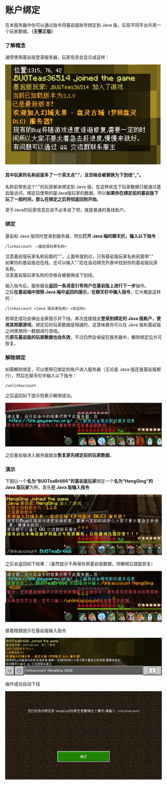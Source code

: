 # 账户绑定
在本服务器中你可以通过指令将基岩版账号绑定到 Java 版，实现不同平台共用一个玩家数据。**（无需正版）**

### 了解概念

通常使用基岩版登录服务器，玩家信息会显示成这样：

![](./linkaccount/regularBE_big.webp)

#### 其中玩家的名称前面多了一个英文点“.”，且空格会被替换为下划线“_”。

名称前带有这个“.”的玩家都未绑定到 Java 版，在这种状态下玩家数据只能通过基岩版访问，绑定后使用的是Java版玩家的数据，所以**如果你在绑定前的基岩版下玩了一段时间，那么在绑定之后将彻底回到开始**。

至于Java的玩家信息应该不必多说了吧，就是普通的离线账户。

### 绑定

基岩和 Java 版同时登录到服务器，然后**打开 Java 端的聊天栏，输入以下指令**：
```
/linkaccount .<基岩版玩家名称>
```
注意基岩版玩家名称前面的“.”，上面有提到过，只有基岩版玩家名称前面带“.”\
如果你的基岩版也在线，还可以输入“.”后在自动填充列表中找到你的基岩版玩家名称。\
注意基岩版玩家名称的空格会被替换成下划线。

输入指令后，服务器会**返回一条消息引导用户在基岩版上进行下一步**操作。\
之后**在基岩端中按照 Java 端中返回的提示，在聊天栏中输入指令**，它大概是这样的：

```
/linkaccount <Java 版玩家名称> <验证码>
```
若绑定成功会弹出全屏提示并下线。再次连接就会**登录到绑定的 Java 版账户，使用其档案游戏**。绑定后的玩家数据是相通的，这意味着你可以在 Java 版和基岩版之间使用同一数据进行游戏。\
而**原先基岩版的玩家数据也会失效**，不过仍然会保留在服务器中，解除绑定后方可恢复。

### 解除绑定

如需解除绑定，可以使用已绑定的账户进入服务器（无论是 Java 版还是基岩版都行），然后在聊天栏中输入以下指令：
```
/unlinkaccount
```
之后返回如下提示则表示解绑成功。

![](./linkaccount/disconJE_big.webp)

之后基岩版进入服务器就会**恢复原先绑定前的玩家数据**。

### 演示

下图以一个**名为“BUGTeaBr666”的基岩版玩家**绑定一个**名为“HengQing”的 Java 版玩家**为例，首先**在 Java 版输入指令**

![](./linkaccount/pairingJE_big.webp)

之后会返回如下结果：（虽然提示不再保存原基岩版数据，但解绑后就能恢复）

![](./linkaccount/pairmiddle_big.webp)

接着根据提示在基岩版输入指令

![](./linkaccount/pairingBE_big.webp)

操作成功自动下线

![](./linkaccount/pairdone.webp)